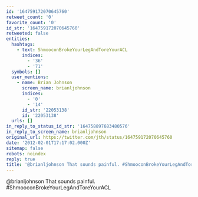 ```yaml
---
id: '164759172070645760'
retweet_count: '0'
favorite_count: '0'
id_str: '164759172070645760'
retweeted: false
entities:
  hashtags:
    - text: ShmooconBrokeYourLegAndToreYourACL
      indices:
        - '36'
        - '71'
  symbols: []
  user_mentions:
    - name: Brian Johnson
      screen_name: brianljohnson
      indices:
        - '0'
        - '14'
      id_str: '22053138'
      id: '22053138'
  urls: []
in_reply_to_status_id_str: '164758897683480576'
in_reply_to_screen_name: brianljohnson
original_url: https://twitter.com/jth/status/164759172070645760
date: '2012-02-01T17:17:02.000Z'
sitemap: false
robots: noindex
reply: true
title: '@brianljohnson That sounds painful. #ShmooconBrokeYourLegAndToreYourACL'
---
```


@brianljohnson That sounds painful. #ShmooconBrokeYourLegAndToreYourACL